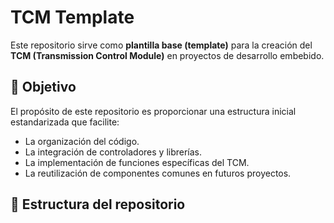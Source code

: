 # TCM Template

Este repositorio sirve como **plantilla base (template)** para la creación del **TCM (Transmission Control Module)** en proyectos de desarrollo embebido.  

## 🎯 Objetivo  
El propósito de este repositorio es proporcionar una estructura inicial estandarizada que facilite:  
- La organización del código.  
- La integración de controladores y librerías.  
- La implementación de funciones específicas del TCM.  
- La reutilización de componentes comunes en futuros proyectos.  

## 📂 Estructura del repositorio  